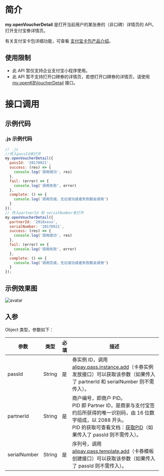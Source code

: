 # 简介

**my.openVoucherDetail** 是打开当前用户的某张券的（非口碑）详情页的 API，打开支付宝券详情页。

有关支付宝卡包详细功能，可查看 [支付宝卡包产品介绍](https://opendocs.alipay.com/open/199/105225)。

## 使用限制

- 此 API 暂仅支持企业支付宝小程序使用。
- 此 API 暂不支持打开口碑券的详情页，若想打开口碑券的详情页，请使用 [my.openKBVoucherDetail](https://opendocs.alipay.com/mini/api/tfa5s0) 接口。

# 接口调用

## 示例代码

### .js 示例代码

```javascript
// .js
//传入passId来打开
my.openVoucherDetail({ 
  passId: '20170921',
  success: (res) => {
    console.log('调用成功', res)
  },
  fail: (error) => {
    console.log('调用失败', error)
  },
  complete: () => {
    console.log('调用完成，无论成功或者失败都会调用')
  }
});
// 传入partnerId 和 serialNumber来打开
my.openVoucherDetail({
  partnerId: '2018xxxx',
  serialNumber: '20170921',
  success: (res) => {
    console.log('调用成功', res)
  },
  fail: (error) => {
    console.log('调用失败', error)
  },
  complete: () => {
    console.log('调用完成，无论成功或者失败都会调用')
  }
});
```
## 示例效果图
![avatar](https://img.alicdn.com/imgextra/i2/O1CN014SXvf226BqOVOigEg_!!6000000007624-0-tps-592-1280.jpg)

## 入参

Object 类型，参数如下：

| **参数** | **类型** | **必填** | **描述** |
| --- | --- | --- | --- |
| passId | String | 是 | 券实例 ID，调用 [alipay.pass.instance.add](https://opendocs.alipay.com/open/02ailb)（卡券实例发放接口）可以获取该参数（如果传入了 partnerId 和 serialNumber 则不需传入）。 |
| partnerId | String | 是 | 商户编号，即商户 PID。<br> PID 即 Partner ID，是商家与支付宝签约后所获得的唯一识别码，由 16 位数字组成，以 2088 开头。<br>PID 的获取可查看文档：[获取PID](https://opendocs.alipay.com/common/02ncut)（如果传入了 passId 则不需传入）。 |
| serialNumber | String | 是 | 序列号，调用 [alipay.pass.template.add](https://opendocs.alipay.com/open/02aila)（卡券模板创建接口）可以获取该参数（如果传入了 passId 则不需传入）。 |
